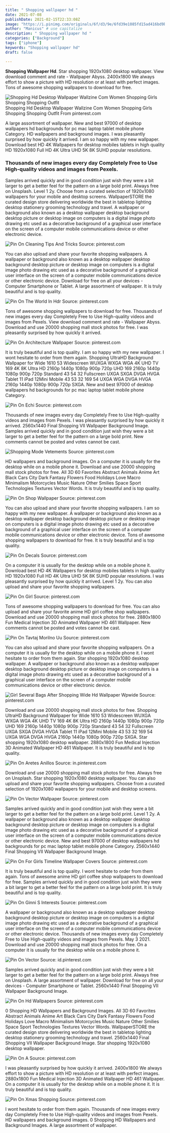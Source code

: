 ```yaml
---
title: " Shopping wallpaper hd "
date: 2021-07-08
publishDate: 2021-02-15T22:33:08Z
image: "https://i.pinimg.com/originals/6f/d3/9e/6fd39e1085fd15ad416bd9b6b87bd809.jpg"
author: "Manicus" # use capitalize
description: " Shopping wallpaper hd "
categories: ["Background"]
tags: ["iphone"]
keywords: "Shopping wallpaper hd"
draft: false

---
```



**Shopping Wallpaper Hd**. Star shopping 1920x1080 desktop wallpaper. View download comment and rate - Wallpaper Abyss. 2400x1800 We always effort to show a picture with HD resolution or at least with perfect images. Tons of awesome shopping wallpapers to download for free.

![Shopping Hd Desktop Wallpaper Wallzine Com Women Shopping Girls Shopping Shopping Outfit](https://i.pinimg.com/originals/6c/61/19/6c61194de5e2406ee240aa5bee1e1a31.jpg "Shopping Hd Desktop Wallpaper Wallzine Com Women Shopping Girls Shopping Shopping Outfit")
Shopping Hd Desktop Wallpaper Wallzine Com Women Shopping Girls Shopping Shopping Outfit From pinterest.com


A large assortment of wallpaper. New and best 97000 of desktop wallpapers hd backgrounds for pc mac laptop tablet mobile phone Category. HD wallpapers and background images. I was pleasantly surprised by how quickly it arrived. I am so happy with my new wallpaper. Download best HD 4K Wallpapers for desktop mobiles tablets in high quality HD 1920x1080 Full HD 4K Ultra UHD 5K 8K SUHD popular resolutions.

### Thousands of new images every day Completely Free to Use High-quality videos and images from Pexels.

Samples arrived quickly and in good condition just wish they were a bit larger to get a better feel for the pattern on a large bold print. Always free on Unsplash. Level 1 2y. Choose from a curated selection of 1920x1080 wallpapers for your mobile and desktop screens. WallpaperSTORE the curated design store delivering worldwide the best in tabletop lighting desktop stationery grooming technology and travel. A wallpaper or background also known as a desktop wallpaper desktop background desktop picture or desktop image on computers is a digital image photo drawing etc used as a decorative background of a graphical user interface on the screen of a computer mobile communications device or other electronic device.


![Pin On Cleaning Tips And Tricks](https://i.pinimg.com/originals/10/e9/c9/10e9c9f5434b94ddc5adc07470216fdb.jpg "Pin On Cleaning Tips And Tricks")
Source: pinterest.com

You can also upload and share your favorite shopping wallpapers. A wallpaper or background also known as a desktop wallpaper desktop background desktop picture or desktop image on computers is a digital image photo drawing etc used as a decorative background of a graphical user interface on the screen of a computer mobile communications device or other electronic device. Download for free on all your devices - Computer Smartphone or Tablet. A large assortment of wallpaper. It is truly beautiful and is top quality.

![Pin On The World In Hdr](https://i.pinimg.com/originals/f2/14/f6/f214f6ff4121093749ada1c1c1166b97.jpg "Pin On The World In Hdr")
Source: pinterest.com

Tons of awesome shopping wallpapers to download for free. Thousands of new images every day Completely Free to Use High-quality videos and images from Pexels. View download comment and rate - Wallpaper Abyss. Download and use 20000 shopping mall stock photos for free. I was pleasantly surprised by how quickly it arrived.

![Pin On Architecture Wallpaper](https://i.pinimg.com/originals/83/3d/6e/833d6efcc7e9b8d6b24fb781a53c13e8.jpg "Pin On Architecture Wallpaper")
Source: pinterest.com

It is truly beautiful and is top quality. I am so happy with my new wallpaper. I wont hesitate to order from them again. Shopping UltraHD Background Wallpaper for Wide 1610 53 Widescreen WUXGA WXGA WGA 4K UHD TV 169 4K 8K Ultra HD 2160p 1440p 1080p 900p 720p UHD 169 2160p 1440p 1080p 900p 720p Standard 43 54 32 Fullscreen UXGA SXGA DVGA HVGA Tablet 11 iPad 12Mini Mobile 43 53 32 169 54 UXGA WGA DVGA HVGA 2160p 1440p 1080p 900p 720p SXGA. New and best 97000 of desktop wallpapers hd backgrounds for pc mac laptop tablet mobile phone Category.

![Pin On Echi](https://i.pinimg.com/originals/ff/5a/fb/ff5afbca5c46bd9ea320ce38b00fb2b6.jpg "Pin On Echi")
Source: pinterest.com

Thousands of new images every day Completely Free to Use High-quality videos and images from Pexels. I was pleasantly surprised by how quickly it arrived. 2560x1440 Final Shopping VII Wallpaper Background Image. Samples arrived quickly and in good condition just wish they were a bit larger to get a better feel for the pattern on a large bold print. New comments cannot be posted and votes cannot be cast.

![Shopping Mode Vetements](https://i.pinimg.com/originals/78/be/48/78be48ac6cd01a5034fc8aadf0aca0fd.jpg "Shopping Mode Vetements")
Source: pinterest.com

HD wallpapers and background images. On a computer it is usually for the desktop while on a mobile phone it. Download and use 20000 shopping mall stock photos for free. All 3D 60 Favorites Abstract Animals Anime Art Black Cars City Dark Fantasy Flowers Food Holidays Love Macro Minimalism Motorcycles Music Nature Other Smilies Space Sport Technologies Textures Vector Words. It is truly beautiful and is top quality.

![Pin On Shop Wallpaper](https://i.pinimg.com/originals/0c/32/2c/0c322cd9bb9402963b615da84c537b18.jpg "Pin On Shop Wallpaper")
Source: pinterest.com

You can also upload and share your favorite shopping wallpapers. I am so happy with my new wallpaper. A wallpaper or background also known as a desktop wallpaper desktop background desktop picture or desktop image on computers is a digital image photo drawing etc used as a decorative background of a graphical user interface on the screen of a computer mobile communications device or other electronic device. Tons of awesome shopping wallpapers to download for free. It is truly beautiful and is top quality.

![Pin On Decals](https://i.pinimg.com/originals/8a/6d/41/8a6d4174d328ea9a1782813e0eea5f7d.jpg "Pin On Decals")
Source: pinterest.com

On a computer it is usually for the desktop while on a mobile phone it. Download best HD 4K Wallpapers for desktop mobiles tablets in high quality HD 1920x1080 Full HD 4K Ultra UHD 5K 8K SUHD popular resolutions. I was pleasantly surprised by how quickly it arrived. Level 1 2y. You can also upload and share your favorite shopping wallpapers.

![Pin On Girl](https://i.pinimg.com/736x/8e/e5/35/8ee535595f0f2d70f160cee111a00739.jpg "Pin On Girl")
Source: pinterest.com

Tons of awesome shopping wallpapers to download for free. You can also upload and share your favorite anime HD girl coffee shop wallpapers. Download and use 20000 shopping mall stock photos for free. 2880x1800 Fun Medical Injection 3D Animated Wallpaper HD 461 Wallpaper. New comments cannot be posted and votes cannot be cast.

![Pin On Tavtaj Morilno Uu](https://i.pinimg.com/originals/0e/b4/c2/0eb4c25fb70ae3f291d9d5523fda1269.jpg "Pin On Tavtaj Morilno Uu")
Source: pinterest.com

You can also upload and share your favorite shopping wallpapers. On a computer it is usually for the desktop while on a mobile phone it. I wont hesitate to order from them again. Star shopping 1920x1080 desktop wallpaper. A wallpaper or background also known as a desktop wallpaper desktop background desktop picture or desktop image on computers is a digital image photo drawing etc used as a decorative background of a graphical user interface on the screen of a computer mobile communications device or other electronic device.

![Girl Several Bags After Shopping Wide Hd Wallpaper Wpwide](https://i.pinimg.com/originals/d0/c9/e5/d0c9e588452ee91142eea22264b748d6.jpg "Girl Several Bags After Shopping Wide Hd Wallpaper Wpwide")
Source: pinterest.com

Download and use 20000 shopping mall stock photos for free. Shopping UltraHD Background Wallpaper for Wide 1610 53 Widescreen WUXGA WXGA WGA 4K UHD TV 169 4K 8K Ultra HD 2160p 1440p 1080p 900p 720p UHD 169 2160p 1440p 1080p 900p 720p Standard 43 54 32 Fullscreen UXGA SXGA DVGA HVGA Tablet 11 iPad 12Mini Mobile 43 53 32 169 54 UXGA WGA DVGA HVGA 2160p 1440p 1080p 900p 720p SXGA. Star shopping 1920x1080 desktop wallpaper. 2880x1800 Fun Medical Injection 3D Animated Wallpaper HD 461 Wallpaper. It is truly beautiful and is top quality.

![Pin On Aretes Anillos](https://i.pinimg.com/736x/db/87/76/db87769cd6c3c9deb5196cef85c8c18c.jpg "Pin On Aretes Anillos")
Source: in.pinterest.com

Download and use 20000 shopping mall stock photos for free. Always free on Unsplash. Star shopping 1920x1080 desktop wallpaper. You can also upload and share your favorite shopping wallpapers. Choose from a curated selection of 1920x1080 wallpapers for your mobile and desktop screens.

![Pin On Vector Wallpaper](https://i.pinimg.com/originals/13/70/ec/1370ec7d913efacf7c60bf37620e15a7.jpg "Pin On Vector Wallpaper")
Source: pinterest.com

Samples arrived quickly and in good condition just wish they were a bit larger to get a better feel for the pattern on a large bold print. Level 1 2y. A wallpaper or background also known as a desktop wallpaper desktop background desktop picture or desktop image on computers is a digital image photo drawing etc used as a decorative background of a graphical user interface on the screen of a computer mobile communications device or other electronic device. New and best 97000 of desktop wallpapers hd backgrounds for pc mac laptop tablet mobile phone Category. 2560x1440 Final Shopping VII Wallpaper Background Image.

![Pin On For Girls Timeline Wallpaper Covers](https://i.pinimg.com/originals/92/e5/f5/92e5f50a277383fb773fb86434efaf5f.jpg "Pin On For Girls Timeline Wallpaper Covers")
Source: pinterest.com

It is truly beautiful and is top quality. I wont hesitate to order from them again. Tons of awesome anime HD girl coffee shop wallpapers to download for free. Samples arrived quickly and in good condition just wish they were a bit larger to get a better feel for the pattern on a large bold print. It is truly beautiful and is top quality.

![Pin On Ginni S Interests](https://i.pinimg.com/originals/72/9e/c5/729ec506cb0633276d0c33e887ea9788.jpg "Pin On Ginni S Interests")
Source: pinterest.com

A wallpaper or background also known as a desktop wallpaper desktop background desktop picture or desktop image on computers is a digital image photo drawing etc used as a decorative background of a graphical user interface on the screen of a computer mobile communications device or other electronic device. Thousands of new images every day Completely Free to Use High-quality videos and images from Pexels. May 3 2021. Download and use 20000 shopping mall stock photos for free. On a computer it is usually for the desktop while on a mobile phone it.

![Pin On Vector](https://i.pinimg.com/originals/1a/5c/0d/1a5c0df4108d2f4b2254962df6c18ff0.jpg "Pin On Vector")
Source: id.pinterest.com

Samples arrived quickly and in good condition just wish they were a bit larger to get a better feel for the pattern on a large bold print. Always free on Unsplash. A large assortment of wallpaper. Download for free on all your devices - Computer Smartphone or Tablet. 2560x1440 Final Shopping VII Wallpaper Background Image.

![Pin On Hd Wallpapers](https://i.pinimg.com/originals/40/40/b1/4040b151379d2226e5357527aac7ee7d.jpg "Pin On Hd Wallpapers")
Source: pinterest.com

0 Shopping HD Wallpapers and Background Images. All 3D 60 Favorites Abstract Animals Anime Art Black Cars City Dark Fantasy Flowers Food Holidays Love Macro Minimalism Motorcycles Music Nature Other Smilies Space Sport Technologies Textures Vector Words. WallpaperSTORE the curated design store delivering worldwide the best in tabletop lighting desktop stationery grooming technology and travel. 2560x1440 Final Shopping VII Wallpaper Background Image. Star shopping 1920x1080 desktop wallpaper.

![Pin On A](https://i.pinimg.com/736x/01/20/e4/0120e492288510ebb7b898fe9bf338bc.jpg "Pin On A")
Source: pinterest.com

I was pleasantly surprised by how quickly it arrived. 2400x1800 We always effort to show a picture with HD resolution or at least with perfect images. 2880x1800 Fun Medical Injection 3D Animated Wallpaper HD 461 Wallpaper. On a computer it is usually for the desktop while on a mobile phone it. It is truly beautiful and is top quality.

![Pin On Xmas Shopping](https://i.pinimg.com/originals/6f/d3/9e/6fd39e1085fd15ad416bd9b6b87bd809.jpg "Pin On Xmas Shopping")
Source: pinterest.com

I wont hesitate to order from them again. Thousands of new images every day Completely Free to Use High-quality videos and images from Pexels. HD wallpapers and background images. 0 Shopping HD Wallpapers and Background Images. A large assortment of wallpaper.


